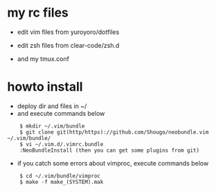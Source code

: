 my rc files
===========
- edit vim files from yuroyoro/dotfiles
- edit zsh files from clear-code/zsh.d

- and my tmux.conf

howto install
=============

- deploy dir and files in ~/
- and execute commands below

```
	$ mkdir ~/.vim/bundle
	$ git clone git(http/https)://github.com/Shougo/neobundle.vim ~/.vim/bundle/
	$ vi ~/.vim.d/.vimrc.bundle
	:NeoBundleInstall (then you can get some plugins from git)
```

- if you catch some errors about vimproc, execute commands below

```
	$ cd ~/.vim/bundle/vimproc
	$ make -f make_(SYSTEM).mak
```


